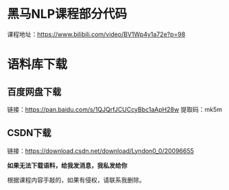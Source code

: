 # 黑马NLP课程部分代码
课程地址：https://www.bilibili.com/video/BV1Wp4y1a72e?p=98


# 语料库下载
## 百度网盘下载
链接：https://pan.baidu.com/s/1QJQrfJCUCcyBbc1aApH28w 
提取码：mk5m

## CSDN下载
链接：https://download.csdn.net/download/Lyndon0_0/20096655

**如果无法下载语料，给我发消息，我私发给你**


根据课程内容手敲的，如果有侵权，请联系我删除。




